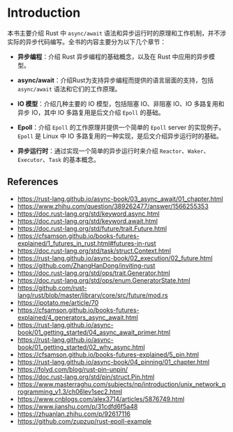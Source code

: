 # Introduction

本书主要介绍 Rust 中 `async/await` 语法和异步运行时的原理和工作机制，并不涉实际的异步代码编写。全书的内容主要分为以下几个章节：

* **异步编程**：介绍 Rust 异步编程的基础概念，以及在 Rust 中应用的异步模型。

  

* **async/await**：介绍Rust为支持异步编程而提供的语言层面的支持，包括 `async/await` 语法和它们的工作原理。

  

* **IO 模型**：介绍几种主要的 IO 模型，包括阻塞 IO、非阻塞 IO、IO 多路复用和异步 IO，其中 IO 多路复用是后文介绍 `Epoll` 的基础。

  

* **Epoll**：介绍 `Epoll` 的工作原理并提供一个简单的 `Epoll` server 的实现例子。`Epoll` 是 Linux 中 IO 多路复用的一种实现，是后文介绍异步运行时的基础。

  

* **异步运行时**：通过实现一个简单的异步运行时来介绍 `Reactor`、`Waker`、`Executor`、`Task` 的基本概念。



## References

* <https://rust-lang.github.io/async-book/03_async_await/01_chapter.html>
* <https://www.zhihu.com/question/389262477/answer/1566255353>
* <https://doc.rust-lang.org/std/keyword.async.html>
* <https://doc.rust-lang.org/std/keyword.await.html>
* <https://doc.rust-lang.org/std/future/trait.Future.html>
* <https://cfsamson.github.io/books-futures-explained/1_futures_in_rust.html#futures-in-rust>
* <https://doc.rust-lang.org/std/task/struct.Context.html>
* <https://rust-lang.github.io/async-book/02_execution/02_future.html>
* <https://github.com/ZhangHanDong/inviting-rust>
* <https://doc.rust-lang.org/std/ops/trait.Generator.html>
* <https://doc.rust-lang.org/std/ops/enum.GeneratorState.html>
* <https://github.com/rust-lang/rust/blob/master/library/core/src/future/mod.rs>
* <https://ipotato.me/article/70>
* <https://cfsamson.github.io/books-futures-explained/4_generators_async_await.html>
* <https://rust-lang.github.io/async-book/01_getting_started/04_async_await_primer.html>
* <https://rust-lang.github.io/async-book/01_getting_started/02_why_async.html>
* <https://cfsamson.github.io/books-futures-explained/5_pin.html>
* <https://rust-lang.github.io/async-book/04_pinning/01_chapter.html>
* <https://folyd.com/blog/rust-pin-unpin/>
* <https://doc.rust-lang.org/std/pin/struct.Pin.html>
* <https://www.masterraghu.com/subjects/np/introduction/unix_network_programming_v1.3/ch06lev1sec2.html>
* <https://www.cnblogs.com/alex3714/articles/5876749.html>
* <https://www.jianshu.com/p/31cdfd6f5a48>
* <https://zhuanlan.zhihu.com/p/92617116>
* <https://github.com/zupzup/rust-epoll-example>
